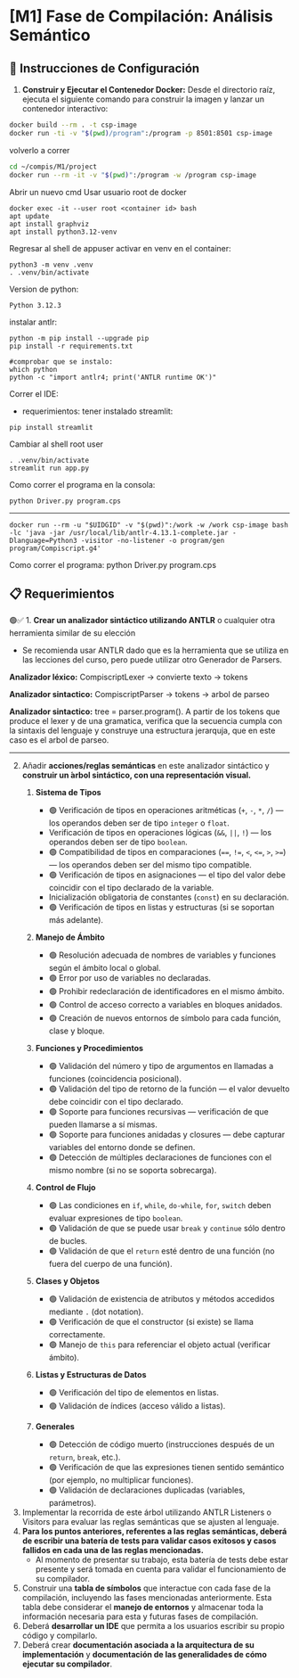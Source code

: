 # [M1] Fase de Compilación: Análisis Semántico

## 🧰 Instrucciones de Configuración

1. **Construir y Ejecutar el Contenedor Docker:** Desde el directorio raíz, ejecuta el siguiente comando para construir la imagen y lanzar un contenedor interactivo:

```bash
docker build --rm . -t csp-image
docker run -ti -v "$(pwd)/program":/program -p 8501:8501 csp-image
```

volverlo a correr
```bash
cd ~/compis/M1/project
docker run --rm -it -v "$(pwd)":/program -w /program csp-image
```

Abrir un nuevo cmd
Usar usuario root de docker
```
docker exec -it --user root <container id> bash
apt update
apt install graphviz
apt install python3.12-venv
```

Regresar al shell de appuser
activar en venv en el container:
```
python3 -m venv .venv
. .venv/bin/activate
```
Version de python:
```
Python 3.12.3
```

instalar antlr:
```
python -m pip install --upgrade pip
pip install -r requirements.txt 

#comprobar que se instalo:
which python
python -c "import antlr4; print('ANTLR runtime OK')"
```

Correr el IDE:
- requerimientos: 
tener instalado streamlit:
```
pip install streamlit
```

Cambiar al shell root user 
```
. .venv/bin/activate
streamlit run app.py
```
Como correr el programa en la consola:
```
python Driver.py program.cps
```

---


```
docker run --rm -u "$UIDGID" -v "$(pwd)":/work -w /work csp-image bash -lc 'java -jar /usr/local/lib/antlr-4.13.1-complete.jar -Dlanguage=Python3 -visitor -no-listener -o program/gen program/Compiscript.g4'
```



Como correr el programa:
python Driver.py program.cps




## 📋 Requerimientos

🟢✅ 1. **Crear un analizador sintáctico utilizando ANTLR** o cualquier otra herramienta similar de su elección
   * Se recomienda usar ANTLR dado que es la herramienta que se utiliza en las lecciones del curso, pero puede utilizar otro Generador de Parsers.

**Analizador léxico:** CompiscriptLexer -> convierte texto -> tokens

**Analizador sintactico:** CompiscriptParser -> tokens -> arbol de parseo

**Analizador sintactico:** tree = parser.program(). A partir de los tokens que produce el lexer y de una gramatica, verifica que la secuencia cumpla con la sintaxis del lenguaje y construye una estructura jerarquja, que en este caso es el arbol de parseo.

-------

2. Añadir **acciones/reglas semánticas** en este analizador sintáctico y **construir un  ́****arbol sintáctico, con una representación visual****.**
   1. **Sistema de Tipos**
      * 🟢 Verificación de tipos en operaciones aritméticas (`+`, `-`, `*`, `/`) — los operandos deben ser de tipo `integer` o `float`.
      *  Verificación de tipos en operaciones lógicas (`&&`, `||`, `!`) — los operandos deben ser de tipo `boolean`.
      * 🟢 Compatibilidad de tipos en comparaciones (`==`, `!=`, `<`, `<=`, `>`, `>=`) — los operandos deben ser del mismo tipo compatible.
      * 🟢 Verificación de tipos en asignaciones — el tipo del valor debe coincidir con el tipo declarado de la variable.
      *  Inicialización obligatoria de constantes (`const`) en su declaración.
      * 🟢 Verificación de tipos en listas y estructuras (si se soportan más adelante).
   2. **Manejo de Ámbito**
      * 🟢 Resolución adecuada de nombres de variables y funciones según el ámbito local o global.
      * 🟢 Error por uso de variables no declaradas.
      * 🟢 Prohibir redeclaración de identificadores en el mismo ámbito.
      * 🟢 Control de acceso correcto a variables en bloques anidados.
      * 🟢 Creación de nuevos entornos de símbolo para cada función, clase y bloque.
   3. **Funciones y Procedimientos**
      * 🟢 Validación del número y tipo de argumentos en llamadas a funciones (coincidencia posicional).
      * 🟢 Validación del tipo de retorno de la función — el valor devuelto debe coincidir con el tipo declarado.
      * 🟢 Soporte para funciones recursivas — verificación de que pueden llamarse a sí mismas.
      * 🟢 Soporte para funciones anidadas y closures — debe capturar variables del entorno donde se definen.
      * 🟢 Detección de múltiples declaraciones de funciones con el mismo nombre (si no se soporta sobrecarga).
      
   4. **Control de Flujo**
      * 🟢 Las condiciones en `if`, `while`, `do-while`, `for`, `switch` deben evaluar expresiones de tipo `boolean`.
      * 🟢 Validación de que se puede usar `break` y `continue` sólo dentro de bucles.
      * 🟢 Validación de que el `return` esté dentro de una función (no fuera del cuerpo de una función).
   5. **Clases y Objetos**
      * 🟢 Validación de existencia de atributos y métodos accedidos mediante `.` (dot notation).
      * 🟢 Verificación de que el constructor (si existe) se llama correctamente.
      * 🟢 Manejo de `this` para referenciar el objeto actual (verificar ámbito).
   6. **Listas y Estructuras de Datos**
      * 🟢 Verificación del tipo de elementos en listas.
      * 🟢 Validación de índices (acceso válido a listas).
   7. **Generales**
      * 🟢 Detección de código muerto (instrucciones después de un `return`, `break`, etc.).
      * 🟢 Verificación de que las expresiones tienen sentido semántico (por ejemplo, no multiplicar funciones).
      * 🟢 Validación de declaraciones duplicadas (variables, parámetros).
3. Implementar la recorrida de este árbol utilizando ANTLR Listeners o Visitors para evaluar las reglas semánticas que se ajusten al lenguaje.
4. **Para los puntos anteriores, referentes a las reglas semánticas, deberá de escribir una batería de tests para validar casos exitosos y casos fallidos en cada una de las reglas mencionadas.**
   * Al momento de presentar su trabajo, esta batería de tests debe estar presente y será tomada en cuenta para validar el funcionamiento de su compilador.
5. Construir una **tabla de símbolos** que interactue con cada fase de la compilación, incluyendo las fases mencionadas anteriormente. Esta tabla debe considerar el **manejo de entornos** y almacenar toda la información necesaria para esta y futuras fases de compilación.
6. Deberá **desarrollar un IDE** que permita a los usuarios escribir su propio código y compilarlo.
7. Deberá crear **documentación asociada a la arquitectura de su implementación** y **documentación de las generalidades de cómo ejecutar su compilador**.
